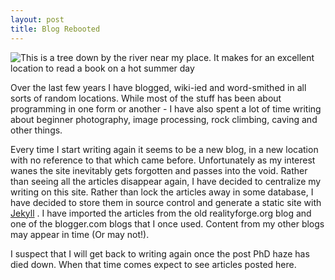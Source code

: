 ```yaml
--- 
layout: post
title: Blog Rebooted
---
```

![This is a tree down by the river near my place. It makes for an excellent location to read a book on a hot summer day](http://bluemeanie.smugmug.com/photos/702685377_Cjhdt-S-1.jpg "This is a tree down by the river near my place. It makes for an excellent location to read a book on a hot summer day")

Over the last few years I have blogged, wiki-ied and word-smithed in all sorts of random locations. While most of the stuff has been about programming in one form or another - I have also spent a lot of time writing about beginner photography, image processing, rock climbing, caving and other things.

Every time I start writing again it seems to be a new blog, in a new location with no reference to that which came before. Unfortunately as my interest wanes the site inevitably gets forgotten and passes into the void. Rather than seeing all the articles disappear again, I have decided to centralize my writing on this site. Rather than lock the articles away in some database, I have decided to store them in source control and generate a static site with [Jekyll](http://github.com/mojombo/jekyll) . I have imported the articles from the old realityforge.org blog and one of the blogger.com blogs that I once used. Content from my other blogs may appear in time (Or may not!).

I suspect that I will get back to writing again once the post PhD haze has died down. When that time comes expect to see articles posted here.
